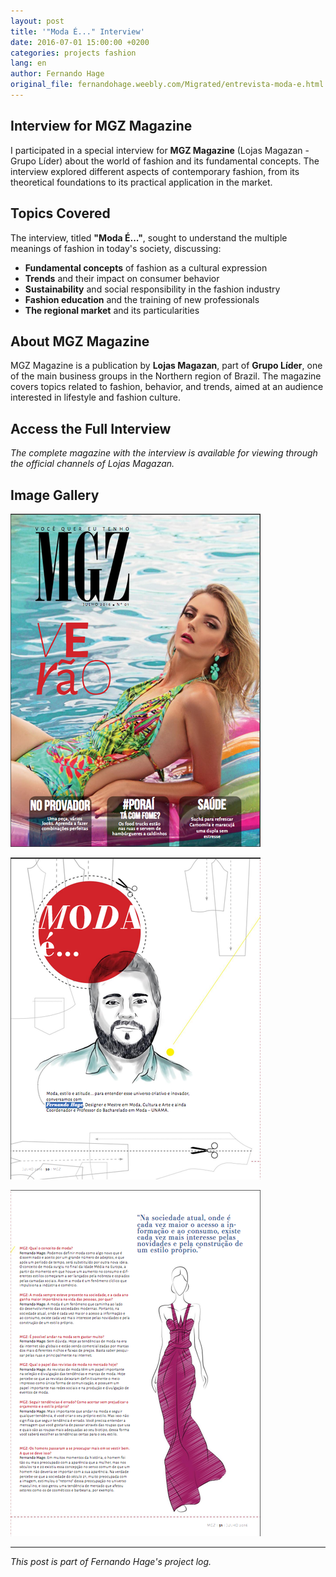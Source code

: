 ```yaml
---
layout: post
title: '"Moda É..." Interview'
date: 2016-07-01 15:00:00 +0200
categories: projects fashion
lang: en
author: Fernando Hage
original_file: fernandohage.weebly.com/Migrated/entrevista-moda-e.html
---
```


## Interview for MGZ Magazine

I participated in a special interview for **MGZ Magazine** (Lojas Magazan - Grupo Líder) about the world of fashion and its fundamental concepts. The interview explored different aspects of contemporary fashion, from its theoretical foundations to its practical application in the market.

## Topics Covered

The interview, titled **"Moda É..."**, sought to understand the multiple meanings of fashion in today's society, discussing:

- **Fundamental concepts** of fashion as a cultural expression
- **Trends** and their impact on consumer behavior
- **Sustainability** and social responsibility in the fashion industry
- **Fashion education** and the training of new professionals
- **The regional market** and its particularities

## About MGZ Magazine

MGZ Magazine is a publication by **Lojas Magazan**, part of **Grupo Líder**, one of the main business groups in the Northern region of Brazil. The magazine covers topics related to fashion, behavior, and trends, aimed at an audience interested in lifestyle and fashion culture.

## Access the Full Interview

*The complete magazine with the interview is available for viewing through the official channels of Lojas Magazan.*

## Image Gallery


!["Moda É..." Interview](/assets/images/2016-07-01-entrevista-programa-moda-e-televisao-01.png)



!["Moda É..." Interview](/assets/images/2016-07-01-entrevista-programa-moda-e-televisao-02.png)



!["Moda É..." Interview](/assets/images/2016-07-01-entrevista-programa-moda-e-televisao-03.png)


---

*This post is part of Fernando Hage's project log.*